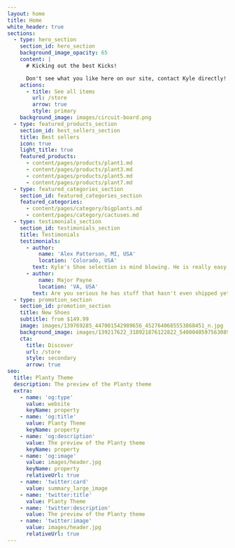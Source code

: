 ```yaml
---
layout: home
title: Home
white_header: true
sections:
  - type: hero_section
    section_id: hero_section
    background_image_opacity: 65
    content: |
      # Kicking out the best Kicks!

      Don't see what you like here on our site, contact Kyle directly!
    actions:
      - title: See all items
        url: /store
        arrow: true
        style: primary
    background_image: images/circuit-board.png
  - type: featured_products_section
    section_id: best_sellers_section
    title: Best sellers
    icon: true
    light_title: true
    featured_products:
      - content/pages/products/plant1.md
      - content/pages/products/plant3.md
      - content/pages/products/plant5.md
      - content/pages/products/plant7.md
  - type: featured_categories_section
    section_id: featured_categories_section
    featured_categories:
      - content/pages/category/bigplants.md
      - content/pages/category/cactuses.md
  - type: testimonials_section
    section_id: testimonials_section
    title: Testimonials
    testimonials:
      - author:
          name: 'Alex Patterson, MI, USA'
          location: 'Colorado, USA'
        text: Kyle's Shoe selection is mind blowing. He is really easy to work with!
      - author:
          name: Major Payne
          location: 'VA, USA'
        text: Are you serious he has stuff that hasn't even shipped yet!
  - type: promotion_section
    section_id: promotion_section
    title: New Shoes
    subtitle: from $149.99
    image: images/139769285_447001542989656_4527640685553868451_n.jpg
    background_image: images/139217622_318921876122822_540004059756308975_n.jpg
    cta:
      title: Discover
      url: /store
      style: secondary
      arrow: true
seo:
  title: Planty Theme
  description: The preview of the Planty theme
  extra:
    - name: 'og:type'
      value: website
      keyName: property
    - name: 'og:title'
      value: Planty Theme
      keyName: property
    - name: 'og:description'
      value: The preview of the Planty theme
      keyName: property
    - name: 'og:image'
      value: images/header.jpg
      keyName: property
      relativeUrl: true
    - name: 'twitter:card'
      value: summary_large_image
    - name: 'twitter:title'
      value: Planty Theme
    - name: 'twitter:description'
      value: The preview of the Planty theme
    - name: 'twitter:image'
      value: images/header.jpg
      relativeUrl: true
---
```

